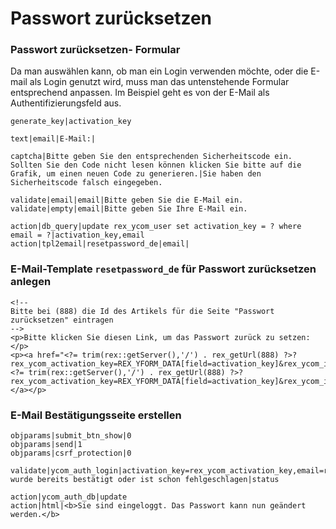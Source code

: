 # Passwort zurücksetzen 


### Passwort zurücksetzen- Formular

Da man auswählen kann, ob man ein Login verwenden möchte, oder die E-mail als Login genutzt wird, muss man das untenstehende Formular entsprechend anpassen. Im Beispiel geht es von der E-Mail als Authentifizierungsfeld aus.

```
generate_key|activation_key

text|email|E-Mail:|

captcha|Bitte geben Sie den entsprechenden Sicherheitscode ein. Sollten Sie den Code nicht lesen können klicken Sie bitte auf die Grafik, um einen neuen Code zu generieren.|Sie haben den Sicherheitscode falsch eingegeben.

validate|email|email|Bitte geben Sie die E-Mail ein.
validate|empty|email|Bitte geben Sie Ihre E-Mail ein.

action|db_query|update rex_ycom_user set activation_key = ? where email = ?|activation_key,email
action|tpl2email|resetpassword_de|email|
```


### E-Mail-Template `resetpassword_de` für Passwort zurücksetzen anlegen

```
<!--
Bitte bei (888) die Id des Artikels für die Seite "Passwort zurücksetzen" eintragen
-->
<p>Bitte klicken Sie diesen Link, um das Passwort zurück zu setzen:</p>
<p><a href="<?= trim(rex::getServer(),'/') . rex_getUrl(888) ?>?rex_ycom_activation_key=REX_YFORM_DATA[field=activation_key]&rex_ycom_id=REX_YFORM_DATA[field=email]"><?= trim(rex::getServer(),'/') . rex_getUrl(888) ?>?rex_ycom_activation_key=REX_YFORM_DATA[field=activation_key]&rex_ycom_id=REX_YFORM_DATA[field=email]</a></p>

```


### E-Mail Bestätigungsseite erstellen

```
objparams|submit_btn_show|0
objparams|send|1
objparams|csrf_protection|0

validate|ycom_auth_login|activation_key=rex_ycom_activation_key,email=rex_ycom_id|status=1|Zugang wurde bereits bestätigt oder ist schon fehlgeschlagen|status

action|ycom_auth_db|update
action|html|<b>Sie sind eingeloggt. Das Passwort kann nun geändert werden.</b>
```